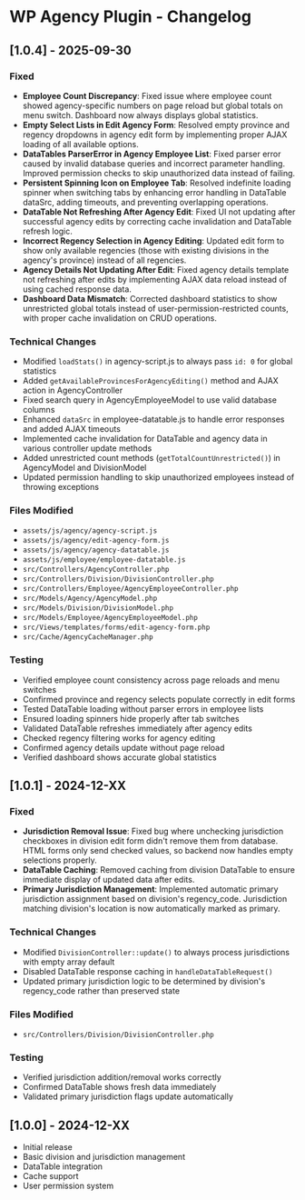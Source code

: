 # WP Agency Plugin - Changelog

## [1.0.4] - 2025-09-30

### Fixed
- **Employee Count Discrepancy**: Fixed issue where employee count showed agency-specific numbers on page reload but global totals on menu switch. Dashboard now always displays global statistics.
- **Empty Select Lists in Edit Agency Form**: Resolved empty province and regency dropdowns in agency edit form by implementing proper AJAX loading of all available options.
- **DataTables ParserError in Agency Employee List**: Fixed parser error caused by invalid database queries and incorrect parameter handling. Improved permission checks to skip unauthorized data instead of failing.
- **Persistent Spinning Icon on Employee Tab**: Resolved indefinite loading spinner when switching tabs by enhancing error handling in DataTable dataSrc, adding timeouts, and preventing overlapping operations.
- **DataTable Not Refreshing After Agency Edit**: Fixed UI not updating after successful agency edits by correcting cache invalidation and DataTable refresh logic.
- **Incorrect Regency Selection in Agency Editing**: Updated edit form to show only available regencies (those with existing divisions in the agency's province) instead of all regencies.
- **Agency Details Not Updating After Edit**: Fixed agency details template not refreshing after edits by implementing AJAX data reload instead of using cached response data.
- **Dashboard Data Mismatch**: Corrected dashboard statistics to show unrestricted global totals instead of user-permission-restricted counts, with proper cache invalidation on CRUD operations.

### Technical Changes
- Modified `loadStats()` in agency-script.js to always pass `id: 0` for global statistics
- Added `getAvailableProvincesForAgencyEditing()` method and AJAX action in AgencyController
- Fixed search query in AgencyEmployeeModel to use valid database columns
- Enhanced `dataSrc` in employee-datatable.js to handle error responses and added AJAX timeouts
- Implemented cache invalidation for DataTable and agency data in various controller update methods
- Added unrestricted count methods (`getTotalCountUnrestricted()`) in AgencyModel and DivisionModel
- Updated permission handling to skip unauthorized employees instead of throwing exceptions

### Files Modified
- `assets/js/agency/agency-script.js`
- `assets/js/agency/edit-agency-form.js`
- `assets/js/agency/agency-datatable.js`
- `assets/js/employee/employee-datatable.js`
- `src/Controllers/AgencyController.php`
- `src/Controllers/Division/DivisionController.php`
- `src/Controllers/Employee/AgencyEmployeeController.php`
- `src/Models/Agency/AgencyModel.php`
- `src/Models/Division/DivisionModel.php`
- `src/Models/Employee/AgencyEmployeeModel.php`
- `src/Views/templates/forms/edit-agency-form.php`
- `src/Cache/AgencyCacheManager.php`

### Testing
- Verified employee count consistency across page reloads and menu switches
- Confirmed province and regency selects populate correctly in edit forms
- Tested DataTable loading without parser errors in employee lists
- Ensured loading spinners hide properly after tab switches
- Validated DataTable refreshes immediately after agency edits
- Checked regency filtering works for agency editing
- Confirmed agency details update without page reload
- Verified dashboard shows accurate global statistics

## [1.0.1] - 2024-12-XX

### Fixed
- **Jurisdiction Removal Issue**: Fixed bug where unchecking jurisdiction checkboxes in division edit form didn't remove them from database. HTML forms only send checked values, so backend now handles empty selections properly.
- **DataTable Caching**: Removed caching from division DataTable to ensure immediate display of updated data after edits.
- **Primary Jurisdiction Management**: Implemented automatic primary jurisdiction assignment based on division's regency_code. Jurisdiction matching division's location is now automatically marked as primary.

### Technical Changes
- Modified `DivisionController::update()` to always process jurisdictions with empty array default
- Disabled DataTable response caching in `handleDataTableRequest()`
- Updated primary jurisdiction logic to be determined by division's regency_code rather than preserved state

### Files Modified
- `src/Controllers/Division/DivisionController.php`

### Testing
- Verified jurisdiction addition/removal works correctly
- Confirmed DataTable shows fresh data immediately
- Validated primary jurisdiction flags update automatically

## [1.0.0] - 2024-12-XX
- Initial release
- Basic division and jurisdiction management
- DataTable integration
- Cache support
- User permission system
